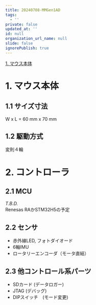 ```yaml
---
title: 20240708-MMGen1AD
tags:
  - ''
private: false
updated_at: ''
id: null
organization_url_name: null
slide: false
ignorePublish: true
---
```

[1. マウス本体](#-1.-マウス本体)

# 1. マウス本体
## 1.1 サイズ寸法
W x L = 60 mm x 70 mm

## 1.2 駆動方式
変則４輪

# 2. コントローラ
## 2.1 MCU
*T.B.D.*  
Renesas RAかSTM32H5の予定
## 2.2 センサ
* 赤外線LED, フォトダイオード
* 6軸IMU
* ロータリーエンコーダ（モータ直結）

## 2.3 他コントロール系パーツ
* SDカード (データロガー)
* JTAG (デバッグ)
* DIPスイッチ　(モード変更)
